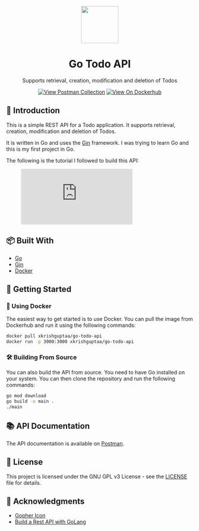 <div align="center">
  <img src="https://gitlab.com/xkrishguptaa/go-todo-aoi/-/raw/main/assets/logo.png" height="100px" width="100px" />
  <br />
  <h1>Go Todo API</h1>
  <p>Supports retrieval, creation, modification and deletion of Todos</p>
  <p>
    <a href="https://go.postman.co/collections/30796221-cdf39375-8b13-4130-95c1-d0db3687e53e"><img src="https://img.shields.io/badge/View%20Postman%20Collection-2965F1?style=for-the-badge" alt="View Postman Collection" /></a>
    <a href="https://hub.docker.com/r/xkrishguptaa/go-todo-api"><img src="https://img.shields.io/badge/Vie%20On%20Dockerhub-2965F1?style=for-the-badge" alt="View On Dockerhub" /></a>
  </p>
</div>

## 📖 Introduction

This is a simple REST API for a Todo application. It supports retrieval, creation, modification and deletion of Todos.

It is written in Go and uses the [Gin](https://github.com/gin-gonic/gin) framework. I was trying to learn Go and this is my first project in Go.

The following is the tutorial I followed to build this API:

<figure class="video_container">
  <iframe src="https://www.youtube.com/embed/d_L64KT3SFM" frameborder="0" allowfullscreen="true"> </iframe>
</figure>

## 📦 Built With

- [Go](https://golang.org/)
- [Gin](https://github.com/gin-gonic/gin)
- [Docker](https://www.docker.com/)

## 🚀 Getting Started

### 🐳 Using Docker

The easiest way to get started is to use Docker. You can pull the image from Dockerhub and run it using the following commands:

```bash
docker pull xkrishguptaa/go-todo-api
docker run -p 3000:3000 xkrishguptaa/go-todo-api
```

### 🛠️ Building From Source

You can also build the API from source. You need to have Go installed on your system. You can then clone the repository and run the following commands:

```bash
go mod download
go build -o main .
./main
```

## 📚 API Documentation

The API documentation is available on [Postman](https://documenter.getpostman.com/view/30796221/2s9YXfcPMz).

## 📝 License

This project is licensed under the GNU GPL v3 License - see the [LICENSE](LICENSE.md) file for details.

## 🙏 Acknowledgments

- [Gopher Icon](https://github.com/egonelbre/gophers/blob/master/vector/superhero/standing.svg)
- [Build a Rest API with GoLang](https://www.youtube.com/watch?v=d_L64KT3SFM)
